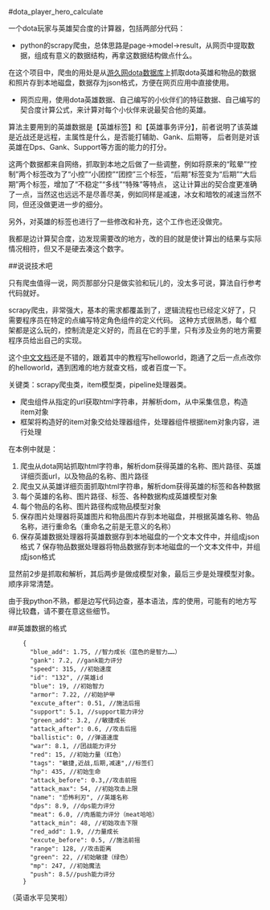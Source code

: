 #dota_player_hero_calculate

一个dota玩家与英雄契合度的计算器，包括两部分代码：

* python的scrapy爬虫，总体思路是page->model->result，从网页中提取数据，组成有意义的数据结构，再拿这数据结构做点什么。

 在这个项目中，爬虫的用处是从[游久网dota数据库](http://db.dota.uuu9.com/)上抓取dota英雄和物品的数据和照片存到本地磁盘，数据存为json格式，方便在网页应用中直接使用。
 
* 网页应用，使用dota英雄数据、自己编写的小伙伴们的特征数据、自己编写的契合度计算公式，来计算对每个小伙伴来说最契合他的英雄。

 算法主要用到的英雄数据是【英雄标签】和【英雄事务评分】，前者说明了该英雄是近战还是远程，主属性是什么，是否能打辅助、Gank、后期等，
 后者则是对该英雄在Dps、Gank、Support等方面的能力的打分。
 
 这两个数据都来自网络，抓取到本地之后做了一些调整，例如将原来的“眩晕”“控制”两个标签改为了“小控”“小团控”“团控”三个标签，“后期”标签变为“后期”“大后期”两个标签，增加了“不稳定”“多线”“特殊”等特点，
 这让计算出的契合度更准确了一点，当然这也远远不是尽善尽美，例如同样是减速，冰女和暗牧的减速当然不同，但还没做更进一步的细分。
 
 另外，对英雄的标签也进行了一些修改和补充，这个工作也还没做完。
 
 我都是边计算契合度，边发现需要改的地方，改的目的就是使计算出的结果与实际情况相符，但又不是硬去凑这个数字。
 
 
 
##说说技术吧

只有爬虫值得一说，网页那部分只是做实验和玩儿的，没太多可说，算法自行参考代码就好。

scrapy爬虫，非常强大，基本的需求都覆盖到了，逻辑流程也已经定义好了，只需要程序员在特定的点编写特定角色组件的定义代码。
这种方式很熟悉，每个框架都是这么玩的，控制流是定义好的，而且在它的手里，只有涉及业务的地方需要程序员给出自己的实现。

这个[中文文档](http://scrapy-chs.readthedocs.org/zh_CN/latest/index.html)还是不错的，跟着其中的教程写helloworld，跑通了之后一点点改你的helloworld，遇到困难的地方就查文档，或者百度一下。

关键类：scrapy爬虫类，item模型类，pipeline处理器类。

* 爬虫组件从指定的url获取html字符串，并解析dom，从中采集信息，构造item对象
* 框架将构造好的item对象交给处理器组件，处理器组件根据item对象内容，进行处理

在本例中就是：

1. 爬虫从dota网站抓取html字符串，解析dom获得英雄的名称、图片路径、英雄详细页面url，以及物品的名称、图片路径
2. 爬虫又从英雄详细页面抓取html字符串，解析dom获得英雄的标签和各种数据
3. 每个英雄的名称、图片路径、标签、各种数据构成英雄模型对象
4. 每个物品的名称、图片路径构成物品模型对象
5. 保存图片处理器将英雄图片和物品图片存到本地磁盘，并根据英雄名称、物品名称，进行重命名（重命名之前是无意义的名称）
6. 保存英雄数据处理器将英雄数据存到本地磁盘的一个文本文件中，并组成json格式
7 保存物品数据处理器将物品数据存到本地磁盘的一个文本文件中，并组成json格式

显然前2步是抓取和解析，其后两步是做成模型对象，最后三步是处理模型对象。
顺序非常清楚。

由于我python不熟，都是边写代码边查，基本语法，库的使用，可能有的地方写得比较蠢，请不要在意这些细节。



##英雄数据的格式

        {
          "blue_add": 1.75, //智力成长（蓝色的是智力……）
          "gank": 7.2, //gank能力评分
          "speed": 315, //初始速度
          "id": "132", //英雄id
          "blue": 19, //初始智力
          "armor": 7.22, //初始护甲
          "excute_after": 0.51, //施法后摇
          "support": 5.1, //support能力评分
          "green_add": 3.2, //敏捷成长
          "attack_after": 0.6, //攻击后摇
          "ballistic": 0, //弹道速度
          "war": 8.1, //团战能力评分
          "red": 15, //初始力量（红色）
          "tags": "敏捷,近战,后期,减速",//标签们 
          "hp": 435, //初始生命
          "attack_before": 0.3,//攻击前摇 
          "attack_max": 54, //初始攻击上限
          "name": "恐怖利刃", //英雄名称
          "dps": 8.9, //dps能力评分
          "meat": 6.0, //肉盾能力评分（meat哈哈）
          "attack_min": 48, //初始攻击下限
          "red_add": 1.9, //力量成长
          "excute_before": 0.5, //施法前摇
          "range": 128, //攻击距离
          "green": 22, //初始敏捷（绿色）
          "mp": 247, //初始魔法
          "push": 8.5//push能力评分
        }

（英语水平见笑啦）
